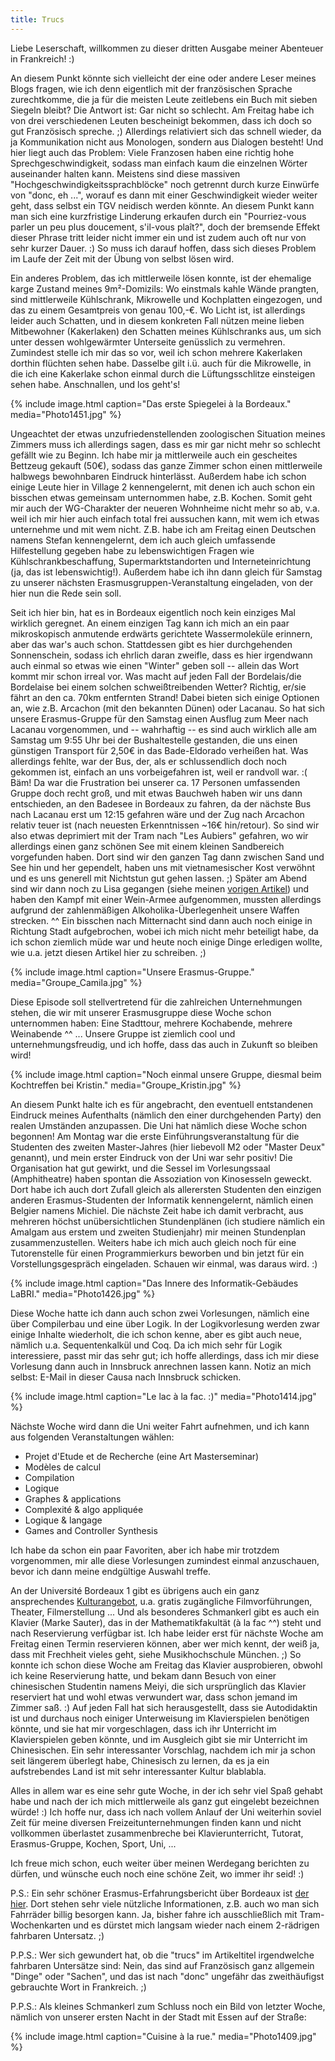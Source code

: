 ```yaml
---
title: Trucs
---
```


Liebe Leserschaft, willkommen zu dieser dritten Ausgabe meiner Abenteuer in Frankreich! :)

An diesem Punkt könnte sich vielleicht der eine oder andere Leser meines Blogs fragen, wie ich denn eigentlich mit der französischen Sprache zurechtkomme, die ja für die meisten Leute zeitlebens ein Buch mit sieben Siegeln bleibt? Die Antwort ist: Gar nicht so schlecht. Am Freitag habe ich von drei verschiedenen Leuten bescheinigt bekommen, dass ich doch so gut Französisch spreche. ;) Allerdings relativiert sich das schnell wieder, da ja Kommunikation nicht aus Monologen, sondern aus Dialogen besteht! Und hier liegt auch das Problem: Viele Franzosen haben eine richtig hohe Sprechgeschwindigkeit, sodass man einfach kaum die einzelnen Wörter auseinander halten kann. Meistens sind diese massiven "Hochgeschwindigkeitssprachblöcke" noch getrennt durch kurze Einwürfe von "donc, eh ...", worauf es dann mit einer Geschwindigkeit wieder weiter geht, dass selbst ein TGV neidisch werden könnte. An diesem Punkt kann man sich eine kurzfristige Linderung erkaufen durch ein "Pourriez-vous parler un peu plus doucement, s'il-vous plaît?", doch der bremsende Effekt dieser Phrase tritt leider nicht immer ein und ist zudem auch oft nur von sehr kurzer Dauer. :) So muss ich darauf hoffen, dass sich dieses Problem im Laufe der Zeit mit der Übung von selbst lösen wird.

Ein anderes Problem, das ich mittlerweile lösen konnte, ist der ehemalige karge Zustand meines 9m²-Domizils: Wo einstmals kahle Wände prangten, sind mittlerweile Kühlschrank, Mikrowelle und Kochplatten eingezogen, und das zu einem Gesamtpreis von genau 100,-€. Wo Licht ist, ist allerdings leider auch Schatten, und in diesem konkreten Fall nützen meine lieben Mitbewohner (Kakerlaken) den Schatten meines Kühlschranks aus, um sich unter dessen wohlgewärmter Unterseite genüsslich zu vermehren. Zumindest stelle ich mir das so vor, weil ich schon mehrere Kakerlaken dorthin flüchten sehen habe. Dasselbe gilt i.ü. auch für die Mikrowelle, in die ich eine Kakerlake schon einmal durch die Lüftungsschlitze einsteigen sehen habe. Anschnallen, und los geht's!

{% include image.html caption="Das erste Spiegelei à la Bordeaux." media="Photo1451.jpg" %}

Ungeachtet der etwas unzufriedenstellenden zoologischen Situation meines Zimmers muss ich allerdings sagen, dass es mir gar nicht mehr so schlecht gefällt wie zu Beginn. Ich habe mir ja mittlerweile auch ein gescheites Bettzeug gekauft (50€), sodass das ganze Zimmer schon einen mittlerweile halbwegs bewohnbaren Eindruck hinterlässt. Außerdem habe ich schon einige Leute hier in Village 2 kennengelernt, mit denen ich auch schon ein bisschen etwas gemeinsam unternommen habe, z.B. Kochen. Somit geht mir auch der WG-Charakter der neueren Wohnheime nicht mehr so ab, v.a. weil ich mir hier auch einfach total frei aussuchen kann, mit wem ich etwas unternehme und mit wem nicht. Z.B. habe ich am Freitag einen Deutschen namens Stefan kennengelernt, dem ich auch gleich umfassende Hilfestellung gegeben habe zu lebenswichtigen Fragen wie Kühlschrankbeschaffung, Supermarktstandorten und Interneteinrichtung (ja, das ist lebenswichtig!). Außerdem habe ich ihn dann gleich für Samstag zu unserer nächsten Erasmusgruppen-Veranstaltung eingeladen, von der hier nun die Rede sein soll.

Seit ich hier bin, hat es in Bordeaux eigentlich noch kein einziges Mal wirklich geregnet. An einem einzigen Tag kann ich mich an ein paar mikroskopisch anmutende erdwärts gerichtete Wassermoleküle erinnern, aber das war's auch schon. Stattdessen gibt es hier durchgehenden Sonnenschein, sodass ich ehrlich daran zweifle, dass es hier irgendwann auch einmal so etwas wie einen "Winter" geben soll -- allein das Wort kommt mir schon irreal vor. Was macht auf jeden Fall der Bordelais/die Bordelaise bei einem solchen schweißtreibenden Wetter? Richtig, er/sie fährt an den ca. 70km entfernten Strand! Dabei bieten sich einige Optionen an, wie z.B. Arcachon (mit den bekannten Dünen) oder Lacanau. So hat sich unsere Erasmus-Gruppe für den Samstag einen Ausflug zum Meer nach Lacanau vorgenommen, und -- wahrhaftig -- es sind auch wirklich alle am Samstag um 9:55 Uhr bei der Bushaltestelle gestanden, die uns einen günstigen Transport für 2,50€ in das Bade-Eldorado verheißen hat. Was allerdings fehlte, war der Bus, der, als er schlussendlich doch noch gekommen ist, einfach an uns vorbeigefahren ist, weil er randvoll war. :( Bäm! Da war die Frustration bei unserer ca. 17 Personen umfassenden Gruppe doch recht groß, und mit etwas Bauchweh haben wir uns dann entschieden, an den Badesee in Bordeaux zu fahren, da der nächste Bus nach Lacanau erst um 12:15 gefahren wäre und der Zug nach Arcachon relativ teuer ist (nach neuesten Erkenntnissen ~16€ hin/retour). So sind wir also etwas deprimiert mit der Tram nach "Les Aubiers" gefahren, wo wir allerdings einen ganz schönen See mit einem kleinen Sandbereich vorgefunden haben. Dort sind wir den ganzen Tag dann zwischen Sand und See hin und her gependelt, haben uns mit vietnamesischer Kost verwöhnt und es uns generell mit Nichtstun gut gehen lassen. ;) Später am Abend sind wir dann noch zu Lisa gegangen (siehe meinen [vorigen Artikel](/erasmus/bordeaux/arrivee/)) und haben den Kampf mit einer Wein-Armee aufgenommen, mussten allerdings aufgrund der zahlenmäßigen Alkoholika-Überlegenheit unsere Waffen strecken. ^^ Ein bisschen nach Mitternacht sind dann auch noch einige in Richtung Stadt aufgebrochen, wobei ich mich nicht mehr beteiligt habe, da ich schon ziemlich müde war und heute noch einige Dinge erledigen wollte, wie u.a. jetzt diesen Artikel hier zu schreiben. ;)

{% include image.html caption="Unsere Erasmus-Gruppe." media="Groupe_Camila.jpg" %}

Diese Episode soll stellvertretend für die zahlreichen Unternehmungen stehen, die wir mit unserer Erasmusgruppe diese Woche schon unternommen haben: Eine Stadttour, mehrere Kochabende, mehrere Weinabende ^^ ... Unsere Gruppe ist ziemlich cool und unternehmungsfreudig, und ich hoffe, dass das auch in Zukunft so bleiben wird!

{% include image.html caption="Noch einmal unsere Gruppe, diesmal beim Kochtreffen bei Kristin." media="Groupe_Kristin.jpg" %}

An diesem Punkt halte ich es für angebracht, den eventuell entstandenen Eindruck meines Aufenthalts (nämlich den einer durchgehenden Party) den realen Umständen anzupassen. Die Uni hat nämlich diese Woche schon begonnen! Am Montag war die erste Einführungsveranstaltung für die Studenten des zweiten Master-Jahres (hier liebevoll M2 oder "Master Deux" genannt), und mein erster Eindruck von der Uni war sehr positiv! Die Organisation hat gut gewirkt, und die Sessel im Vorlesungssaal (Amphitheatre) haben spontan die Assoziation von Kinosesseln geweckt. Dort habe ich auch dort Zufall gleich als allerersten Studenten den einzigen anderen Erasmus-Studenten der Informatik kennengelernt, nämlich einen Belgier namens Michiel. Die nächste Zeit habe ich damit verbracht, aus mehreren höchst unübersichtlichen Stundenplänen (ich studiere nämlich ein Amalgam aus erstem und zweiten Studienjahr) mir meinen Stundenplan zusammenzustellen. Weiters habe ich mich auch gleich noch für eine Tutorenstelle für einen Programmierkurs beworben und bin jetzt für ein Vorstellungsgespräch eingeladen. Schauen wir einmal, was daraus wird. :)

{% include image.html caption="Das Innere des Informatik-Gebäudes LaBRI." media="Photo1426.jpg" %}

Diese Woche hatte ich dann auch schon zwei Vorlesungen, nämlich eine über Compilerbau und eine über Logik. In der Logikvorlesung werden zwar einige Inhalte wiederholt, die ich schon kenne, aber es gibt auch neue, nämlich u.a. Sequentenkalkül und Coq. Da ich mich sehr für Logik interessiere, passt mir das sehr gut; ich hoffe allerdings, dass ich mir diese Vorlesung dann auch in Innsbruck anrechnen lassen kann. Notiz an mich selbst: E-Mail in dieser Causa nach Innsbruck schicken.

{% include image.html caption="Le lac à la fac. :)" media="Photo1414.jpg" %}

Nächste Woche wird dann die Uni weiter Fahrt aufnehmen, und ich kann aus folgenden Veranstaltungen wählen:
* Projet d'Etude et de Recherche (eine Art Masterseminar)
* Modèles de calcul
* Compilation
* Logique
* Graphes & applications
* Complexité & algo appliquée
* Logique & langage
* Games and Controller Synthesis

Ich habe da schon ein paar Favoriten, aber ich habe mir trotzdem vorgenommen, mir alle diese Vorlesungen zumindest einmal anzuschauen, bevor ich dann meine endgültige Auswahl treffe.

An der Université Bordeaux 1 gibt es übrigens auch ein ganz ansprechendes [Kulturangebot](http://www.culture-bx1.u-bordeaux.fr/), u.a. gratis zugängliche Filmvorführungen, Theater, Filmerstellung ... Und als besonderes Schmankerl gibt es auch ein Klavier (Marke Sauter), das in der Mathematikfakultät (à la fac ^^) steht und nach Reservierung verfügbar ist. Ich habe leider erst für nächste Woche am Freitag einen Termin reservieren können, aber wer mich kennt, der weiß ja, dass mit Frechheit vieles geht, siehe Musikhochschule München. ;) So konnte ich schon diese Woche am Freitag das Klavier ausprobieren, obwohl ich keine Reservierung hatte, und bekam dann Besuch von einer chinesischen Studentin namens Meiyi, die sich ursprünglich das Klavier reserviert hat und wohl etwas verwundert war, dass schon jemand im Zimmer saß. :) Auf jeden Fall hat sich herausgestellt, dass sie Autodidaktin ist und durchaus noch einiger Unterweisung im Klavierspielen benötigen könnte, und sie hat mir vorgeschlagen, dass ich ihr Unterricht im Klavierspielen geben könnte, und im Ausgleich gibt sie mir Unterricht im Chinesischen. Ein sehr interessanter Vorschlag, nachdem ich mir ja schon seit längerem überlegt habe, Chinesisch zu lernen, da es ja ein aufstrebendes Land ist mit sehr interessanter Kultur blablabla.

Alles in allem war es eine sehr gute Woche, in der ich sehr viel Spaß gehabt habe und nach der ich mich mittlerweile als ganz gut eingelebt bezeichnen würde! :) Ich hoffe nur, dass ich nach vollem Anlauf der Uni weiterhin soviel Zeit für meine diversen Freizeitunternehmungen finden kann und nicht vollkommen überlastet zusammenbreche bei Klavierunterricht, Tutorat, Erasmus-Gruppe, Kochen, Sport, Uni, ...

Ich freue mich schon, euch weiter über meinen Werdegang berichten zu dürfen, und wünsche euch noch eine schöne Zeit, wo immer ihr seid! :)

P.S.: Ein sehr schöner Erasmus-Erfahrungsbericht über Bordeaux ist [der hier](/media/2012-09-09-trucs/f_bordeaux2_ws0809.pdf). Dort stehen sehr viele nützliche Informationen, z.B. auch wo man sich Fahrräder billig besorgen kann. Ja, bisher fahre ich ausschließlich mit Tram-Wochenkarten und es dürstet mich langsam wieder nach einem 2-rädrigen fahrbaren Untersatz. ;)

P.P.S.: Wer sich gewundert hat, ob die "trucs" im Artikeltitel irgendwelche fahrbaren Untersätze sind: Nein, das sind auf Französisch ganz allgemein "Dinge" oder "Sachen", und das ist nach "donc" ungefähr das zweithäufigst gebrauchte Wort in Frankreich. ;)

P.P.S.: Als kleines Schmankerl zum Schluss noch ein Bild von letzter Woche, nämlich von unserer ersten Nacht in der Stadt mit Essen auf der Straße:

{% include image.html caption="Cuisine à la rue." media="Photo1409.jpg" %}
